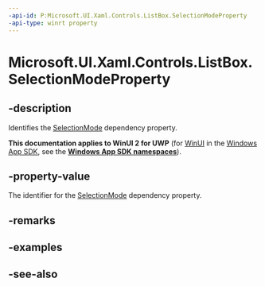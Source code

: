 ```yaml
---
-api-id: P:Microsoft.UI.Xaml.Controls.ListBox.SelectionModeProperty
-api-type: winrt property
---
```


<!-- Property syntax
public Windows.UI.Xaml.DependencyProperty SelectionModeProperty { get; }
-->

# Microsoft.UI.Xaml.Controls.ListBox.SelectionModeProperty

## -description
Identifies the [SelectionMode](listbox_selectionmode.md) dependency property.

**This documentation applies to WinUI 2 for UWP** (for [WinUI](/windows/apps/winui/winui3/) in the [Windows App SDK](/windows/apps/windows-app-sdk/), see the **[Windows App SDK namespaces](/windows/windows-app-sdk/api/winrt/)**).

## -property-value
The identifier for the [SelectionMode](listbox_selectionmode.md) dependency property.

## -remarks

## -examples

## -see-also
